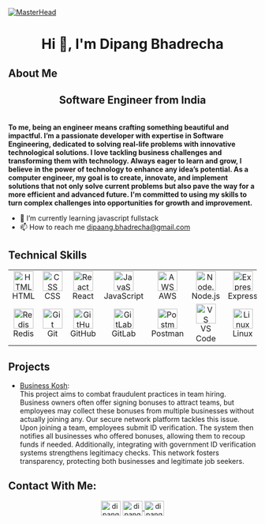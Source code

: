 
[![MasterHead](https://user-images.githubusercontent.com/10498744/210012254-234538ff-d198-48aa-8964-37e6fd45d227.gif)]()
<h1 align="center">Hi 👋, I'm Dipang Bhadrecha</h1>

## About Me

<h2 align="center">Software Engineer from India</h2> </br>
<b>To me, being an engineer means crafting something beautiful and impactful. I’m a passionate developer with expertise in Software Engineering, dedicated to solving real-life problems with innovative technological solutions. I love tackling business challenges and transforming them with technology. Always eager to learn and grow, I believe in the power of technology to enhance any idea’s potential. As a computer engineer, my goal is to create, innovate, and implement solutions that not only solve current problems but also pave the way for a more efficient and advanced future. I'm committed to using my skills to turn complex challenges into opportunities for growth and improvement.</b>

- 🌱 I’m currently learning javascript fullstack
- 📫 How to reach me dipaang.bhadrecha@gmail.com

## Technical Skills

<table align="center">
  <tr>
    <td align="center">
      <img src="https://skillicons.dev/icons?i=html" alt="HTML" width="40" height="40"/><br/>HTML
    </td>
    <td align="center">
      <img src="https://skillicons.dev/icons?i=css" alt="CSS" width="40" height="40"/><br/>CSS
    </td>
    <td align="center">
      <img src="https://skillicons.dev/icons?i=react" alt="React" width="40" height="40"/><br/>React
    </td>
    <td align="center">
      <img src="https://skillicons.dev/icons?i=js" alt="JavaScript" width="40" height="40"/><br/>JavaScript
    </td>
    <td align="center">
      <img src="https://skillicons.dev/icons?i=aws" alt="AWS" width="40" height="40"/><br/>AWS
    </td>
    <td align="center">
      <img src="https://skillicons.dev/icons?i=nodejs" alt="Node.js" width="40" height="40"/><br/>Node.js
    </td>
    <td align="center">
      <img src="https://skillicons.dev/icons?i=express" alt="Express" width="40" height="40"/><br/>Express
    </td>
    <td align="center">
      <img src="https://skillicons.dev/icons?i=nestjs" alt="NestJS" width="40" height="40"/><br/>NestJS
    </td>
    <td align="center">
      <img src="https://skillicons.dev/icons?i=mongodb" alt="MongoDB" width="40" height="40"/><br/>MongoDB
    </td>
    <td align="center">
      <img src="https://skillicons.dev/icons?i=mysql" alt="MySQL" width="40" height="40"/><br/>MySQL
    </td>
  </tr>
  <tr>
    <td align="center">
      <img src="https://skillicons.dev/icons?i=redis" alt="Redis" width="40" height="40"/><br/>Redis
    </td>
    <td align="center">
      <img src="https://skillicons.dev/icons?i=git" alt="Git" width="40" height="40"/><br/>Git
    </td>
    <td align="center">
      <img src="https://skillicons.dev/icons?i=github" alt="GitHub" width="40" height="40"/><br/>GitHub
    </td>
    <td align="center">
      <img src="https://skillicons.dev/icons?i=gitlab" alt="GitLab" width="40" height="40"/><br/>GitLab
    </td>
    <td align="center">
      <img src="https://skillicons.dev/icons?i=postman" alt="Postman" width="40" height="40"/><br/>Postman
    </td>
    <td align="center">
      <img src="https://skillicons.dev/icons?i=vscode" alt="VS Code" width="40" height="40"/><br/>VS Code
    </td>
    <td align="center">
      <img src="https://skillicons.dev/icons?i=linux" alt="Linux" width="40" height="40"/><br/>Linux
    </td>
  </tr>
</table>


## Projects

- [Business Kosh](https://businesskosh.in/): </br>
  This project aims to combat fraudulent practices in team hiring. Business owners often offer signing bonuses to attract teams, but employees may collect these bonuses from multiple businesses without actually joining any. Our secure network platform tackles this issue. Upon joining a team, employees submit ID verification. The system then notifies all businesses who offered bonuses, allowing them to recoup funds if needed. Additionally, integrating with government ID verification systems strengthens legitimacy checks. This network fosters transparency, protecting both businesses and legitimate job seekers.
  
## Contact With Me:

<p align="center">
  <a href="https://www.linkedin.com/in/dipang/" target="blank"><img align="center" src="https://raw.githubusercontent.com/rahuldkjain/github-profile-readme-generator/master/src/images/icons/Social/linked-in-alt.svg" alt="dipang_linkedin" height="30" width="40" /></a>
  <a href="https://leetcode.com/u/user4485LYf/"><img align="center" src="https://raw.githubusercontent.com/rahuldkjain/github-profile-readme-generator/master/src/images/icons/Social/leet-code.svg" alt="dipang_leetcode" height="30" width="40" />
  </a>
<a href="https://auth.geeksforgeeks.org/" target="blank"><img align="center" src="https://raw.githubusercontent.com/rahuldkjain/github-profile-readme-generator/master/src/images/icons/Social/geeks-for-geeks.svg" alt="dipang_gfg" height="30" width="40" />
 </a>
</p>

